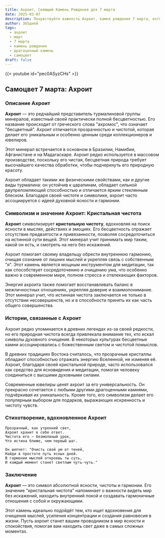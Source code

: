```yaml
---
title: Ахроит, Сияющий Камень Рождения для 7 марта
date: 2025-03-07
description: Почувствуйте важность Ахроит, камня рождения 7 марта, который символизирует Кристальная чистота. Пусть его красота и значение осветят ваш день.
author: 365дней
tags:
  - ахроит
  - март
  - 7 марта
  - камень рождения
  - драгоценный камень
  - самоцвет
draft: false
---
```


{{< youtube id="pec0ASyzCHs" >}}

## Самоцвет 7 марта: Ахроит

### Описание Ахроит

**Ахроит** — это редчайший представитель турмалиновой группы минералов, известный своей практически полной бесцветностью. Его название происходит от греческого слова "ахромос", что означает "бесцветный". Ахроит отличается прозрачностью и чистотой, которая делает его уникальным и особенно ценным среди коллекционеров и ювелиров.

Этот минерал встречается в основном в Бразилии, Намибии, Афганистане и на Мадагаскаре. Ахроит редко используется в массовом производстве, поскольку его чистая, бесцветная природа требует высочайшего качества обработки, чтобы подчеркнуть его природную красоту.

Ахроит обладает такими же физическими свойствами, как и другие виды турмалина: он устойчив к царапинам, обладает сильной двупреломляющей способностью и отличается ярким стеклянным блеском. Благодаря своей чистоте и символике, ахроит часто ассоциируется с идеей духовной ясности и гармонии.

### Символизм и значение Ахроит: Кристальная чистота

**Ахроит** символизирует **кристальную чистоту**, вдохновляя на поиск ясности в мыслях, действиях и эмоциях. Его бесцветность отражает отсутствие предвзятости и привязанности, позволяя сосредоточиться на истинной сути вещей. Этот минерал учит принимать мир таким, какой он есть, и смотреть на него без искажений.

Ахроит помогает своему владельцу обрести внутреннюю гармонию, очищая сознание от лишних мыслей и укрепляя связь с собственным "я". Этот камень является мощным инструментом для медитации, так как способствует сосредоточению и очищению ума, что особенно важно в современном мире, полном стресса и отвлекающих факторов.

Энергия ахроита также помогает восстанавливать баланс в межличностных отношениях, укрепляя доверие и взаимопонимание. Этот минерал учит, что истинная чистота заключается не только в отсутствии несовершенств, но и в способности принять их как часть общего совершенства.

### Истории, связанные с Ахроит

Ахроит редко упоминается в древних легендах из-за своей редкости, но его природная чистота всегда привлекала внимание тех, кто искал символы духовного очищения. В некоторых культурах бесцветные камни ассоциировались с божественным светом и чистотой помыслов.

В древних традициях Востока считалось, что прозрачные кристаллы обладают способностью отражать энергию Вселенной, не изменяя её. Ахроит, благодаря своей кристальной природе, часто использовался как средство для ясновидения и медитации, помогая человеку соединиться с высшими духовными силами.

Современные ювелиры ценят ахроит за его универсальность. Он прекрасно сочетается с любыми другими драгоценными камнями, подчёркивая их уникальность. Кроме того, его символизм делает его популярным выбором для подарков, выражающих искренность и чистоту чувств.

### Стихотворение, вдохновленное Ахроит

	Прозрачный, как утренний свет,  
	Ахроит хранит в себе ответ.  
	Чистота его — безмолвный урок,  
	Что истина ближе, чем первый шаг.
	
	Он шепчет: "Очисть свой ум от теней,  
	Найди в простоте путь ясных дней.  
	В гармонии мыслей откроешь ты суть,  
	И каждый момент станет светлым чуть-чуть."

### Заключение

**Ахроит** — это символ абсолютной ясности, чистоты и гармонии. Его значение "кристальная чистота" напоминает о важности видеть мир без искажений, находить внутренний покой и создавать гармоничные отношения с собой и окружающими.

Этот камень идеально подойдёт тем, кто ищет вдохновения для очищения мыслей, усиления концентрации и создания равновесия в жизни. Пусть ахроит станет вашим проводником в мир ясности и спокойствия, помогая вам находить свет даже в самых сложных моментах.